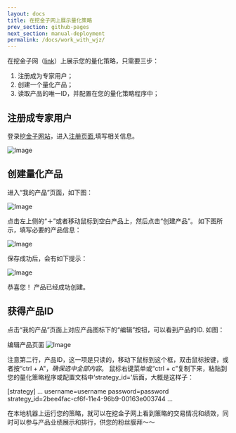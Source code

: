 ```yaml
---
layout: docs
title: 在挖金子网上展示量化策略  
prev_section: github-pages
next_section: manual-deployment
permalink: /docs/work_with_wjz/
---
```


在挖金子网（[link](www.wajinzi.me "挖金子")）上展示您的量化策略，只需要三步：
1. 注册成为专家用户；
2. 创建一个量化产品；
3. 读取产品的唯一ID，并配置在您的量化策略程序中；

## 注册成专家用户
登录[挖金子网站](www.wajinzi.me "挖金子")，进入[注册页面](http://www.wajinzi.me/register/?expert),填写相关信息。

![Image]({{site.baseurl}}/images/docs/wjz/register_expert.png)

## 创建量化产品

进入“我的产品”页面，如下图：

![Image]({{site.baseurl}}/images/docs/wjz/create_prod1.png)

点击左上侧的“＋”或者移动鼠标到空白产品上，然后点击“创建产品”。
如下图所示，填写必要的产品信息：

![Image]({{site.baseurl}}/images/docs/wjz/create_prod2.png)

保存成功后，会有如下提示：

![Image]({{site.baseurl}}/images/docs/wjz/create_success.png)

恭喜您！ 产品已经成功创建。

## 获得产品ID

点击“我的产品”页面上对应产品图标下的“编辑”按钮，可以看到产品的ID.
如图：

编辑产品页面
![Image]({{site.baseurl}}/images/docs/wjz/edit_prod.png)

注意第二行，产品ID，这一项是只读的，移动下鼠标到这个框，双击鼠标按键，或者按“ctrl + A"，*确保选中全部内容*。 鼠标右键菜单或“ctrl + c”复制下来，粘贴到您的量化策略程序或配置文档中‘strategy_id=’后面，大概是这样子：

[strategy]
...
username=username
password=password
strategy_id=2bee4fac-cf6f-11e4-96b9-00163e003744
...

在本地机器上运行您的策略，就可以在挖金子网上看到策略的交易情况和绩效，同时可以参与产品业绩展示和排行，供您的粉丝膜拜〜〜

